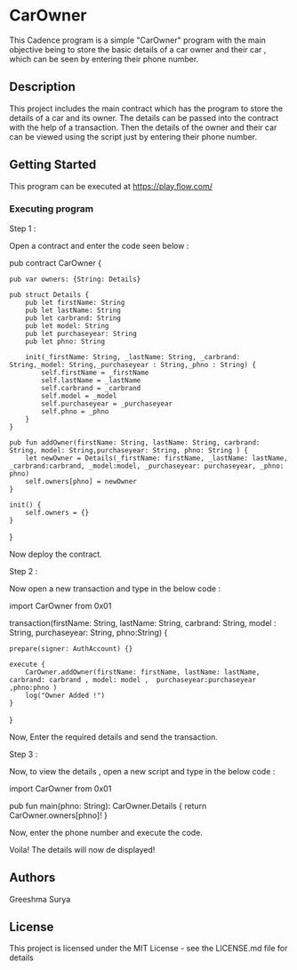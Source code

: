 # CarOwner

This Cadence program is a simple "CarOwner" program with the main objective being to store the basic details of a car owner and their car , which can be seen by entering their phone number.

## Description

This project includes the main contract which has the program to store the details of a car and its owner. The details can be passed into the contract with the help of a transaction. Then the details of the owner and their car can be viewed using the script just by entering their phone number.

## Getting Started

This program can be executed at https://play.flow.com/

### Executing program

Step 1 :

Open a contract and enter the code seen below : 

  pub contract CarOwner {

    pub var owners: {String: Details}
    
    pub struct Details {
        pub let firstName: String
        pub let lastName: String
        pub let carbrand: String
        pub let model: String
        pub let purchaseyear: String
        pub let phno: String

        init(_firstName: String, _lastName: String, _carbrand: String,_model: String,_purchaseyear : String,_phno : String) {
            self.firstName = _firstName
            self.lastName = _lastName
            self.carbrand = _carbrand
            self.model = _model
            self.purchaseyear = _purchaseyear
            self.phno = _phno
        }
    }

    pub fun addOwner(firstName: String, lastName: String, carbrand: String, model: String,purchaseyear: String, phno: String ) {
        let newOwner = Details(_firstName: firstName, _lastName: lastName, _carbrand:carbrand, _model:model, _purchaseyear: purchaseyear, _phno: phno)
        self.owners[phno] = newOwner
    }

    init() {
        self.owners = {}
    }

}

Now deploy the contract.

Step 2 :

Now open a new transaction and type in the below code :

  import CarOwner from 0x01

transaction(firstName: String, lastName: String, carbrand: String, model : String, purchaseyear: String, phno:String) {

    prepare(signer: AuthAccount) {}

    execute {
        CarOwner.addOwner(firstName: firstName, lastName: lastName, carbrand: carbrand , model: model ,  purchaseyear:purchaseyear ,phno:phno )
        log("Owner Added !")
    }
}

Now, Enter the required details and send the transaction.

Step 3 :

Now, to view the details , open a new script and type in the below code :

  import CarOwner from 0x01

pub fun main(phno: String): CarOwner.Details {
    return CarOwner.owners[phno]!
}

Now, enter the phone number and execute the code.

Voila! The details will now de displayed!

## Authors

Greeshma Surya

## License

This project is licensed under the MIT License - see the LICENSE.md file for details

